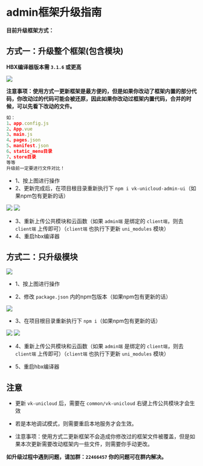 # admin框架升级指南

**目前升级框架方式：**

## 方式一：升级整个框架(包含模块) 

**HBX编译器版本需 `3.1.6` 或更高**

![](https://vkceyugu.cdn.bspapp.com/VKCEYUGU-cf0c5e69-620c-4f3c-84ab-f4619262939f/80fd47c9-686f-4237-ae71-7170008f3102.png)

**注意事项：使用方式一更新框架是最方便的，但是如果你改动了框架内置的部分代码，你改动过的代码可能会被还原，因此如果你改动过框架内置代码，合并的时候，可以先看下改动的文件。**

```js
如：
1、app.config.js
2、App.vue
3、main.js
4、pages.json
5、manifest.json
6、static_menu目录
7、store目录
等等
升级前一定要进行文件对比！
```

* 1、按上图进行操作
* 2、更新完成后，在项目根目录重新执行下 `npm i vk-unicloud-admin-ui`（如果npm包有更新的话）

![](https://vkceyugu.cdn.bspapp.com/VKCEYUGU-cf0c5e69-620c-4f3c-84ab-f4619262939f/c679978e-13e8-470f-9b69-877529608a5b.png)
![](https://vkceyugu.cdn.bspapp.com/VKCEYUGU-cf0c5e69-620c-4f3c-84ab-f4619262939f/fd4c2a5f-95af-42da-a391-a8dcb02d7eef.png)

* 3、重新上传公共模块和云函数（如果 `admin端` 是绑定的 `client端`，则去 `client端` 上传即可）（`client端` 也执行下更新 `uni_modules` 模块）
* 4、重启hbx编译器

## 方式二：只升级模块

![](https://vkceyugu.cdn.bspapp.com/VKCEYUGU-cf0c5e69-620c-4f3c-84ab-f4619262939f/2daf712c-ae06-4f8b-8cc3-767737265361.png)

* 1、按上图进行操作

* 2、修改 `package.json` 内的npm包版本（如果npm包有更新的话）

![](https://vkceyugu.cdn.bspapp.com/VKCEYUGU-cf0c5e69-620c-4f3c-84ab-f4619262939f/8b84f42e-3ea8-4ed9-a009-42754b4fcd20.png)

* 3、在项目根目录重新执行下 `npm i`（如果npm包有更新的话）

![](https://vkceyugu.cdn.bspapp.com/VKCEYUGU-cf0c5e69-620c-4f3c-84ab-f4619262939f/c679978e-13e8-470f-9b69-877529608a5b.png)
![](https://vkceyugu.cdn.bspapp.com/VKCEYUGU-cf0c5e69-620c-4f3c-84ab-f4619262939f/fd4c2a5f-95af-42da-a391-a8dcb02d7eef.png)

* 4、重新上传公共模块和云函数（如果 `admin端` 是绑定的 `client端`，则去 `client端` 上传即可）（`client端` 也执行下更新 `uni_modules` 模块）

* 5、重启hbx编译器

## 注意

* 更新 `vk-unicloud` 后，需要在 `common/vk-unicloud` 右键上传公共模块才会生效

* 若是本地调试模式，则需要重启本地服务才会生效。

* 注意事项：使用方式二更新框架不会造成你修改过的框架文件被覆盖，但是如果本次更新需要改动框架内一些文件，则需要你手动更改。

**如升级过程中遇到问题，请加群：`22466457` 你的问题可在群内解决。**
